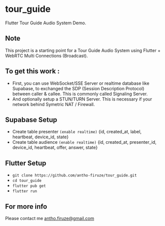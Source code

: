 # tour_guide

Flutter Tour Guide Audio System Demo.

## Note

This project is a starting point for a Tour Guide Audio System using Flutter + WebRTC Multi Connections (Broadcast).

## To get this work :
- First, you can use WebSocket/SSE Server or realtime database like Supabase, to exchanged the SDP (Session Description Protocol) between caller & callee. This is commonly called Signaling Server.
- And optionally setup a STUN/TURN Server. This is necessary if your network behind Symetric NAT / Firewall.

## Supabase Setup
- Create table presenter `(enable realtime)`
{id, created_at, label, heartbeat, device_id, state}
- Create table audience `(enable realtime)`
{id, created_at, presenter_id, device_id, heartbeat, offer, answer, state}

## Flutter Setup
- `git clone https://github.com/antho-firuze/tour_guide.git`
- `cd tour_guide`
- `flutter pub get`
- `flutter run`

## For more info
Please contact me antho.firuze@gmail.com